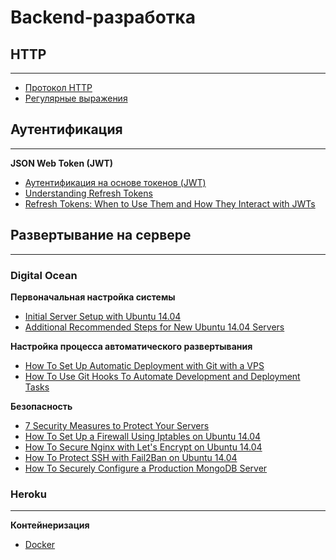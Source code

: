 # Backend-разработка

## HTTP

<hr/>

* [Протокол HTTP](https://ru.wikipedia.org/wiki/HTTP)
* [Регулярные выражения](https://tproger.ru/articles/regexp-for-beginners/)

## Аутентификация

<hr/>

**JSON Web Token (JWT)**

* [Аутентификация на основе токенов (JWT)](https://gist.github.com/zmts/802dc9c3510d79fd40f9dc38a12bccfc)
* [Understanding Refresh Tokens](https://auth0.com/learn/refresh-tokens/)
* [Refresh Tokens: When to Use Them and How They Interact with JWTs](https://auth0.com/blog/refresh-tokens-what-are-they-and-when-to-use-them/)

## Развертывание на сервере

<hr/>

### Digital Ocean

**Первоначальная настройка системы**

* [Initial Server Setup with Ubuntu 14.04](https://www.digitalocean.com/community/tutorials/initial-server-setup-with-ubuntu-14-04)
* [Additional Recommended Steps for New Ubuntu 14.04 Servers](https://www.digitalocean.com/community/tutorials/additional-recommended-steps-for-new-ubuntu-14-04-servers)

**Настройка процесса автоматического развертывания**

* [How To Set Up Automatic Deployment with Git with a VPS](https://www.digitalocean.com/community/tutorials/how-to-set-up-automatic-deployment-with-git-with-a-vps)
* [How To Use Git Hooks To Automate Development and Deployment Tasks](https://www.digitalocean.com/community/tutorials/how-to-use-git-hooks-to-automate-development-and-deployment-tasks)

**Безопасность**

* [7 Security Measures to Protect Your Servers](https://www.digitalocean.com/community/tutorials/7-security-measures-to-protect-your-servers)
* [How To Set Up a Firewall Using Iptables on Ubuntu 14.04](https://www.digitalocean.com/community/tutorials/how-to-set-up-a-firewall-using-iptables-on-ubuntu-14-04)
* [How To Secure Nginx with Let's Encrypt on Ubuntu 14.04](https://www.digitalocean.com/community/tutorials/how-to-secure-nginx-with-let-s-encrypt-on-ubuntu-14-04)
* [How To Protect SSH with Fail2Ban on Ubuntu 14.04](https://www.digitalocean.com/community/tutorials/how-to-protect-ssh-with-fail2ban-on-ubuntu-14-04)
* [How To Securely Configure a Production MongoDB Server](https://www.digitalocean.com/community/tutorials/how-to-securely-configure-a-production-mongodb-server)

### Heroku

<hr/>

**Контейнеризация**

* [Docker](https://www.youtube.com/playlist?list=PLoYCgNOIyGAAzevEST2qm2Xbe3aeLFvLc)
